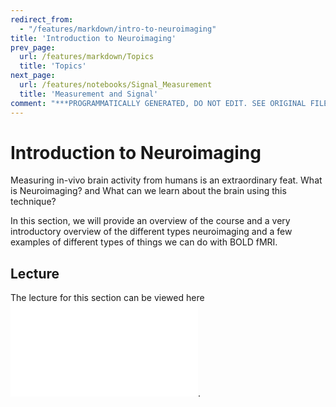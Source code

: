 ```yaml
---
redirect_from:
  - "/features/markdown/intro-to-neuroimaging"
title: 'Introduction to Neuroimaging'
prev_page:
  url: /features/markdown/Topics
  title: 'Topics'
next_page:
  url: /features/notebooks/Signal_Measurement
  title: 'Measurement and Signal'
comment: "***PROGRAMMATICALLY GENERATED, DO NOT EDIT. SEE ORIGINAL FILES IN /content***"
---
```

# Introduction to Neuroimaging

Measuring in-vivo brain activity from humans is an extraordinary feat. What is Neuroimaging? and What can we learn about the brain using this technique?

In this section, we will provide an overview of the course and a very introductory overview of the different types neuroimaging and a few examples of different types of things we can do with BOLD fMRI.

## Lecture

The lecture for this section can be viewed here ![](../lectures/Intro_to_Neuroimaging.pdf).

